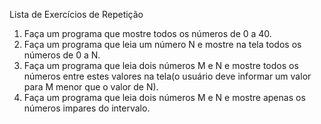 Lista de Exercícios de Repetição

1. Faça um programa que mostre todos os números de 0 a 40.
2. Faça um programa que leia um número N e mostre na tela todos os números de 0 a N.
3. Faça um programa que leia dois números M e N e mostre todos os números entre estes valores na tela(o usuário deve informar um valor para M menor que o valor de N).
4. Faça um programa que leia dois números M e N e mostre apenas os números impares do intervalo. 
